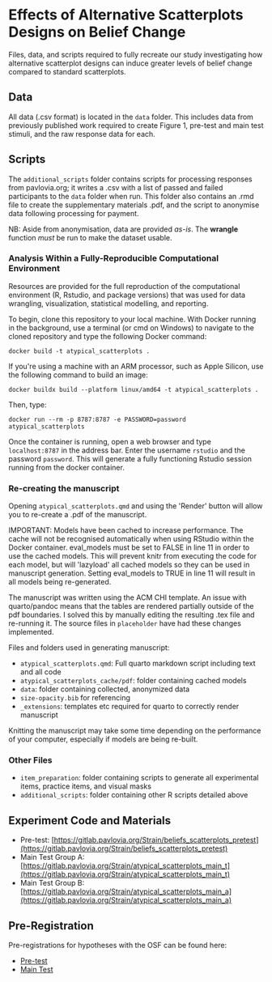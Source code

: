 # Effects of Alternative Scatterplots Designs on Belief Change

Files, data, and scripts required to fully recreate our study investigating how alternative scatterplot designs can induce greater levels of belief change compared to standard scatterplots.

## Data

All data (.csv format) is located in the `data` folder. This includes data from previously published work required to create Figure 1, pre-test and main test stimuli, and the raw response data for each.

## Scripts

The `additional_scripts` folder contains scripts for processing responses from pavlovia.org; it writes a .csv with a list of passed and failed participants to the `data` folder when run. This folder also contains an .rmd file to create the supplementary materials .pdf, and the script to anonymise data following processing for payment.

NB: Aside from anonymisation, data are provided *as-is*. The **wrangle** function *must* be run to make the dataset usable.

### Analysis Within a Fully-Reproducible Computational Environment

Resources are provided for the full reproduction of the computational environment (R, Rstudio, and package versions) that was used for data wrangling, visualization, statistical modelling, and reporting.

To begin, clone this repository to your local machine. With Docker running in the background, use a terminal (or cmd on Windows) to navigate to the cloned repository and type the following Docker command:

```docker build -t atypical_scatterplots .```

If you're using a machine with an ARM processor, such as Apple Silicon, use the following command to build an image:

```docker buildx build --platform linux/amd64 -t atypical_scatterplots .```

Then, type:

```docker run --rm -p 8787:8787 -e PASSWORD=password atypical_scatterplots```

Once the container is running, open a web browser and type `localhost:8787` in the address bar. Enter the username `rstudio` and the password `password`. This will generate a fully functioning Rstudio session running from the docker container.

### Re-creating the manuscript

Opening `atypical_scatterplots.qmd` and using the 'Render' button will allow you to re-create a .pdf of the manuscript.

IMPORTANT: Models have been cached to increase performance. The cache will not be recognised automatically when using RStudio within the Docker container. eval_models must be set to FALSE in line 11 in order to use the cached models. This will prevent knitr from executing the code for each model, but will 'lazyload' all cached models so they can be used in manuscript generation. Setting eval_models to TRUE in line 11 will result in all models being re-generated.

The manuscript was written using the ACM CHI template. An issue with quarto/pandoc means that the tables are rendered partially outside of the pdf boundaries. I solved this by manually editing the resulting .tex file and re-running it. The source files in `placeholder` have had these changes implemented.

Files and folders used in generating manuscript:

 - `atypical_scatterplots.qmd`: Full quarto markdown script including text and all code
 - `atypical_scatterplots_cache/pdf`: folder containing cached models
 - `data`: folder containing collected, anonymized data
 - `size-opacity.bib` for referencing
 - `_extensions`: templates etc required for quarto to correctly render manuscript

Knitting the manuscript may take some time depending on the performance of your computer, especially if models are being re-built.

### Other Files

 - `item_preparation`: folder containing scripts to generate all experimental items, practice items, and visual masks
 - `additional_scripts`: folder containing other R scripts detailed above

## Experiment Code and Materials

 - Pre-test: [https://gitlab.pavlovia.org/Strain/beliefs_scatterplots_pretest](https://gitlab.pavlovia.org/Strain/beliefs_scatterplots_pretest)
 - Main Test Group A: [https://gitlab.pavlovia.org/Strain/atypical_scatterplots_main_t](https://gitlab.pavlovia.org/Strain/atypical_scatterplots_main_t)
 - Main Test Group B: [https://gitlab.pavlovia.org/Strain/atypical_scatterplots_main_a](https://gitlab.pavlovia.org/Strain/atypical_scatterplots_main_a)
 
## Pre-Registration

Pre-registrations for hypotheses with the OSF can be found here:
 - [Pre-test](https://osf.io/xuf4d)
 - [Main Test](https://osf.io/anmez)
